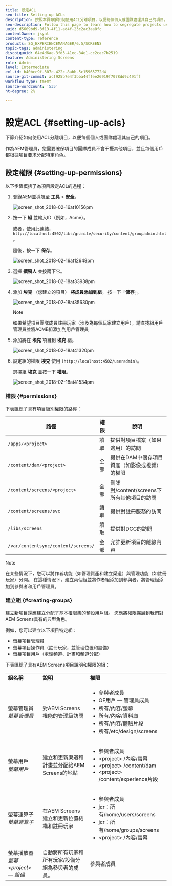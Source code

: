 ```yaml
---
title: 設定ACL
seo-title: Setting up ACLs
description: 按照本頁瞭解如何使用ACL分離項目，以便每個個人或團隊處理其自己的項目。
seo-description: Follow this page to learn how to segregate projects using ACLs so that each individual or team handles their own project.
uuid: d5609bd9-3f13-4f11-ad4f-23c2ac3aa8fc
contentOwner: jsyal
content-type: reference
products: SG_EXPERIENCEMANAGER/6.5/SCREENS
topic-tags: administering
discoiquuid: 64e4d6ae-3fd3-41ec-84e1-cc2cac7b2519
feature: Administering Screens
role: Admin
level: Intermediate
exl-id: b40bcc9f-307c-422c-8abb-5c15965772d4
source-git-commit: acf925b7e4f3bba44ffee26919f7078dd9c491ff
workflow-type: tm+mt
source-wordcount: '535'
ht-degree: 2%

---
```


# 設定ACL {#setting-up-acls}

下節介紹如何使用ACL分離項目，以便每個個人或團隊處理其自己的項目。

作為AEM管理員，您需要確保項目的團隊成員不會干擾其他項目，並且每個用戶都根據項目要求分配特定角色。

## 設定權限 {#setting-up-permissions}

以下步驟概括了為項目設定ACL的過程：

1. 登錄AEM並導航至 **工具** > **安全**。

   ![screen_shot_2018-02-16at10156pm](assets/screen_shot_2018-02-16at10156pm.png)

1. 按一下 **組** 並輸入ID（例如，Acme）。

   或者，使用此連結， `http://localhost:4502/libs/granite/security/content/groupadmin.html`。

   隨後，按一下 **保存**。

   ![screen_shot_2018-02-16at12648pm](assets/screen_shot_2018-02-16at12648pm.png)

1. 選擇 **撰稿人** 並按兩下它。

   ![screen_shot_2018-02-18at33938pm](assets/screen_shot_2018-02-18at33938pm.png)

1. 添加 **埃克** （您建立的項目） **將成員添加到組**。 按一下「**儲存**」。

   ![screen_shot_2018-02-18at35630pm](assets/screen_shot_2018-02-18at35630pm.png)

   >[!NOTE]
   >
   >如果希望項目團隊成員註冊玩家（涉及為每個玩家建立用戶），請查找組用戶管理員並將ACME組添加到用戶管理員

1. 添加將在 **埃克** 項目到 **埃克** 組。

   ![screen_shot_2018-02-18at41320pm](assets/screen_shot_2018-02-18at41320pm.png)

1. 設定組的權限 **埃克** 使用 `(http://localhost:4502/useradmin)`。

   選擇組 **埃克** 並按一下 **權限**。

   ![screen_shot_2018-02-18at41534pm](assets/screen_shot_2018-02-18at41534pm.png)

### 權限 {#permissions}

下表匯總了具有項目級別權限的路徑：

| **路徑** | **權限** | **說明** |
|---|---|---|
| `/apps/<project>` | 讀取 | 提供對項目檔案（如果適用）的訪問 |
| `/content/dam/<project>` | 全部 | 提供在DAM中儲存項目資產（如影像或視頻）的權限 |
| `/content/screens/<project>` | 全部 | 刪除對/content/screens下所有其他項目的訪問 |
| `/content/screens/svc` | 讀取 | 提供對註冊服務的訪問 |
| `/libs/screens` | 讀取 | 提供對DCC的訪問 |
| `/var/contentsync/content/screens/` | 全部 | 允許更新項目的離線內容 |

>[!NOTE]
>
>在某些情況下，您可以將作者功能（如管理資產和建立渠道）與管理功能（如註冊玩家）分開。 在這種情況下，建立兩個組並將作者組添加到參與者，將管理組添加到參與者和用戶管理員。

### 建立組 {#creating-groups}

建立新項目還應建立分配了基本權限集的預設用戶組。 您應將權限擴展到我們對AEM Screens具有的典型角色。

例如，您可以建立以下項目特定組：

* 螢幕項目管理員
* 螢幕項目操作員（註冊玩家，並管理位置和設備）
* 螢幕項目用戶（處理頻道、計畫和頻道分配）

下表匯總了具有AEM Screens項目說明和權限的組：

<table>
 <tbody>
  <tr>
   <td><strong>組名稱</strong></td>
   <td><strong>說明</strong></td>
   <td><strong>權限</strong></td>
  </tr>
  <tr>
   <td>螢幕管理員<br /> <em>螢幕管理員</em></td>
   <td>對AEM Screens權能的管理級訪問</td>
   <td>
    <ul>
     <li>參與者成員</li>
     <li>OF用戶 — 管理員成員</li>
     <li>所有/內容/螢幕</li>
     <li>所有/內容/資料庫</li>
     <li>所有/內容/體驗片段</li>
     <li>所有/etc/design/screens</li>
    </ul> </td>
  </tr>
  <tr>
   <td>螢幕用戶<br /> <em>螢幕用戶</em></td>
   <td>建立和更新渠道和計畫並分配給AEM Screens的地點</td>
   <td>
    <ul>
     <li>參與者成員</li>
     <li>&lt;project&gt; /內容/螢幕</li>
     <li>&lt;project&gt; /content/dam</li>
     <li>&lt;project&gt; /content/experience片段</li>
    </ul> </td>
  </tr>
  <tr>
   <td>螢幕運算子<br /> <em>螢幕運算子</em></td>
   <td>在AEM Screens建立和更新位置結構和註冊玩家</td>
   <td>
    <ul>
     <li>參與者成員</li>
     <li>jcr：所有/home/users/screens</li>
     <li>jcr：所有/home/groups/screens</li>
     <li>&lt;project&gt; /內容/螢幕</li>
    </ul> </td>
  </tr>
  <tr>
   <td>螢幕播放器<br /> <em>螢幕&lt;project&gt; — 設備</em></td>
   <td>自動將所有玩家和所有玩家/設備分組為參與者的成員。</td>
   <td><p> 參與者成員</p> </td>
  </tr>
 </tbody>
</table>
